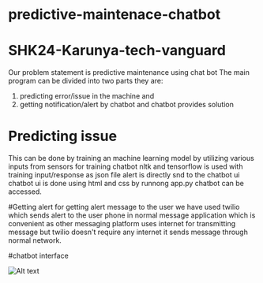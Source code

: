 # predictive-maintenace-chatbot
# SHK24-Karunya-tech-vanguard
Our problem statement is predictive maintenance using chat bot
The main program can be divided into two parts they are:
1. predicting error/issue in the machine and
2. getting notification/alert by chatbot and chatbot provides solution

# Predicting issue
This can be done by training an machine learning model by utilizing various inputs from sensors
for training chatbot nltk and tensorflow is used with training input/response as json file
alert is directly snd to the chatbot ui 
chatbot ui is done using html and css 
by runnong app.py chatbot can be accessed.

#Getting alert
for getting alert message to the user we have used twilio
which sends alert to the user phone in normal message application
which is convenient as other messaging platform uses internet for transmitting message but twilio doesn't require any internet it sends message through normal network.


#chatbot interface

![Alt text](https://github.com/rtamilarasan11/predictive-maintenace-chatbot/blob/4c53234ee38db070d36904c1e8024faa354c9315/Screenshot%202024-09-02%20232058.png)
